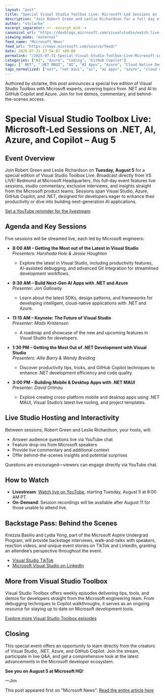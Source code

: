 ```yaml
---
layout: "post"
title: "Special Visual Studio Toolbox Live: Microsoft-Led Sessions on .NET, AI, Azure, and Copilot – Aug 5"
description: "Join Robert Green and Leslie Richardson for a full day of live sessions from Microsoft HQ, covering Visual Studio, Azure, GitHub Copilot, .NET, and more. The event features live demos, interviews, and backstage insights, with on-demand content available post-event."
author: "stclarke"
excerpt_separator: <!--excerpt_end-->
canonical_url: "https://devblogs.microsoft.com/visualstudio/watch-live-visual-studio-toolbox-at-vs-live-redmond-2025/"
viewing_mode: "external"
feed_name: "Microsoft News"
feed_url: "https://news.microsoft.com/source/feed/"
date: 2025-07-31 17:54:07 +00:00
permalink: "/2025-07-31-Special-Visual-Studio-Toolbox-Live-Microsoft-Led-Sessions-on-NET-AI-Azure-and-Copilot-Aug-5.html"
categories: ["AI", "Azure", "Coding", "GitHub Copilot"]
tags: [".NET", ".NET MAUI", "AI", "AI Apps", "Azure", "Cloud Native Development", "Code Quality", "Coding", "Company News", "Cross Platform Apps", "Debugging", "Engineering Tips", "GitHub Copilot", "Live Event", "Microsoft", "News", "Productivity Tools", "Visual Studio"]
tags_normalized: ["net", "net maui", "ai", "ai apps", "azure", "cloud native development", "code quality", "coding", "company news", "cross platform apps", "debugging", "engineering tips", "github copilot", "live event", "microsoft", "news", "productivity tools", "visual studio"]
---
```


Authored by stclarke, this post announces a special live edition of Visual Studio Toolbox with Microsoft experts, covering topics from .NET and AI to GitHub Copilot and Azure. Join for live demos, commentary, and behind-the-scenes access.<!--excerpt_end-->

# Special Visual Studio Toolbox Live: Microsoft-Led Sessions on .NET, AI, Azure, and Copilot – Aug 5

## Event Overview

Join Robert Green and Leslie Richardson on **Tuesday, August 5** for a special edition of Visual Studio Toolbox Live. Broadcast directly from VS LIVE! Redmond at Microsoft Headquarters, this full-day event features live sessions, studio commentary, exclusive interviews, and insights straight from the Microsoft product teams. Sessions span Visual Studio, Azure, GitHub Copilot, and .NET, designed for developers eager to enhance their productivity or dive into building next-generation AI applications.

[Set a YouTube reminder for the livestream](https://aka.ms/join-vslive).

## Agenda and Key Sessions

Five sessions will be streamed live, each led by Microsoft engineers:

- **8:00 AM – Getting the Most out of the Latest in Visual Studio**  
  *Presenters: Harshada Hole & Jessie Houghton*  
  - Explore the latest in Visual Studio, including productivity features, AI-assisted debugging, and advanced Git integration for streamlined development workflows.

- **9:30 AM – Build Next-Gen AI Apps with .NET and Azure**  
  *Presenter: Jon Galloway*  
  - Learn about the latest SDKs, design patterns, and frameworks for developing intelligent, cloud-native applications with .NET and Azure.

- **11:15 AM – Keynote: The Future of Visual Studio**  
  *Presenter: Mads Kristensen*  
  - A roadmap and showcase of the new and upcoming features in Visual Studio for developers.

- **1:30 PM – Getting the Most Out of .NET Development with Visual Studio**  
  *Presenters: Allie Barry & Wendy Breiding*  
  - Discover productivity tips, tricks, and GitHub Copilot techniques to enhance .NET development efficiency and code quality.

- **3:00 PM – Building Mobile & Desktop Apps with .NET MAUI**  
  *Presenter: David Ortinau*  
  - Explore creating cross-platform mobile and desktop apps using .NET MAUI, Visual Studio’s latest live tooling, and project templates.

## Live Studio Hosting and Interactivity

Between sessions, Robert Green and Leslie Richardson, your hosts, will:

- Answer audience questions live via YouTube chat
- Feature drop-ins from Microsoft speakers
- Provide live commentary and additional context
- Offer behind-the-scenes insights and potential surprises

Questions are encouraged—viewers can engage directly via YouTube chat.

## How to Watch

- **Livestream**: [Watch live on YouTube](https://aka.ms/join-vslive), starting Tuesday, August 5 at 8:00 AM PT.
- **On-Demand**: Session recordings will be available after August 11 for those unable to attend live.

## Backstage Pass: Behind the Scenes

Krezzia Basilio and Lydia Yong, part of the Microsoft Aspire Undergrad Program, will provide backstage interviews, walk-and-talks with speakers, reaction videos, and unique event stories on TikTok and LinkedIn, granting an attendee’s perspective throughout the event.

- [Visual Studio TikTok](https://www.tiktok.com/@visualstudio)
- [Microsoft Visual Studio on LinkedIn](https://www.linkedin.com/showcase/microsoft-visual-studio/)

## More from Visual Studio Toolbox

Visual Studio Toolbox offers weekly episodes delivering tips, tools, and demos for developers straight from the Microsoft engineering team. From debugging techniques to Copilot walkthroughs, it serves as an ongoing resource for staying up to date on Microsoft development tools.

[Explore more Visual Studio Toolbox episodes](https://learn.microsoft.com/en-us/shows/visual-studio-toolbox/)

## Closing

This special event offers an opportunity to learn directly from the creators of Visual Studio, .NET, Azure, and GitHub Copilot. Join the stream, participate in live Q&A, and get a comprehensive look at the latest advancements in the Microsoft developer ecosystem.

**See you on August 5 at Microsoft HQ!**

—Jim

This post appeared first on "Microsoft News". [Read the entire article here](https://devblogs.microsoft.com/visualstudio/watch-live-visual-studio-toolbox-at-vs-live-redmond-2025/)
